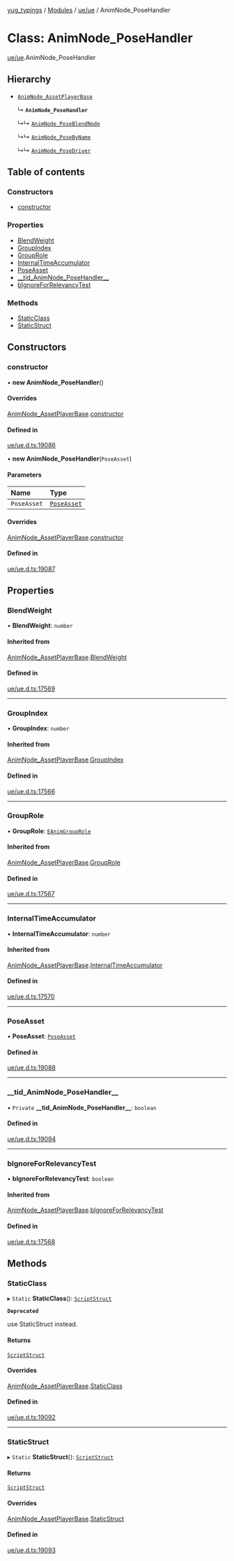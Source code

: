 [yug_typings](../README.md) / [Modules](../modules.md) / [ue/ue](../modules/ue_ue.md) / AnimNode\_PoseHandler

# Class: AnimNode\_PoseHandler

[ue/ue](../modules/ue_ue.md).AnimNode_PoseHandler

## Hierarchy

- [`AnimNode_AssetPlayerBase`](ue_ue.AnimNode_AssetPlayerBase.md)

  ↳ **`AnimNode_PoseHandler`**

  ↳↳ [`AnimNode_PoseBlendNode`](ue_ue.AnimNode_PoseBlendNode.md)

  ↳↳ [`AnimNode_PoseByName`](ue_ue.AnimNode_PoseByName.md)

  ↳↳ [`AnimNode_PoseDriver`](ue_ue.AnimNode_PoseDriver.md)

## Table of contents

### Constructors

- [constructor](ue_ue.AnimNode_PoseHandler.md#constructor)

### Properties

- [BlendWeight](ue_ue.AnimNode_PoseHandler.md#blendweight)
- [GroupIndex](ue_ue.AnimNode_PoseHandler.md#groupindex)
- [GroupRole](ue_ue.AnimNode_PoseHandler.md#grouprole)
- [InternalTimeAccumulator](ue_ue.AnimNode_PoseHandler.md#internaltimeaccumulator)
- [PoseAsset](ue_ue.AnimNode_PoseHandler.md#poseasset)
- [\_\_tid\_AnimNode\_PoseHandler\_\_](ue_ue.AnimNode_PoseHandler.md#__tid_animnode_posehandler__)
- [bIgnoreForRelevancyTest](ue_ue.AnimNode_PoseHandler.md#bignoreforrelevancytest)

### Methods

- [StaticClass](ue_ue.AnimNode_PoseHandler.md#staticclass)
- [StaticStruct](ue_ue.AnimNode_PoseHandler.md#staticstruct)

## Constructors

### constructor

• **new AnimNode_PoseHandler**()

#### Overrides

[AnimNode_AssetPlayerBase](ue_ue.AnimNode_AssetPlayerBase.md).[constructor](ue_ue.AnimNode_AssetPlayerBase.md#constructor)

#### Defined in

[ue/ue.d.ts:19086](https://github.com/YugMetaverse/yug_typings/blob/b7d9b19/ue/ue.d.ts#L19086)

• **new AnimNode_PoseHandler**(`PoseAsset`)

#### Parameters

| Name | Type |
| :------ | :------ |
| `PoseAsset` | [`PoseAsset`](ue_ue.PoseAsset.md) |

#### Overrides

[AnimNode_AssetPlayerBase](ue_ue.AnimNode_AssetPlayerBase.md).[constructor](ue_ue.AnimNode_AssetPlayerBase.md#constructor)

#### Defined in

[ue/ue.d.ts:19087](https://github.com/YugMetaverse/yug_typings/blob/b7d9b19/ue/ue.d.ts#L19087)

## Properties

### BlendWeight

• **BlendWeight**: `number`

#### Inherited from

[AnimNode_AssetPlayerBase](ue_ue.AnimNode_AssetPlayerBase.md).[BlendWeight](ue_ue.AnimNode_AssetPlayerBase.md#blendweight)

#### Defined in

[ue/ue.d.ts:17569](https://github.com/YugMetaverse/yug_typings/blob/b7d9b19/ue/ue.d.ts#L17569)

___

### GroupIndex

• **GroupIndex**: `number`

#### Inherited from

[AnimNode_AssetPlayerBase](ue_ue.AnimNode_AssetPlayerBase.md).[GroupIndex](ue_ue.AnimNode_AssetPlayerBase.md#groupindex)

#### Defined in

[ue/ue.d.ts:17566](https://github.com/YugMetaverse/yug_typings/blob/b7d9b19/ue/ue.d.ts#L17566)

___

### GroupRole

• **GroupRole**: [`EAnimGroupRole`](../enums/ue_ue.EAnimGroupRole.md)

#### Inherited from

[AnimNode_AssetPlayerBase](ue_ue.AnimNode_AssetPlayerBase.md).[GroupRole](ue_ue.AnimNode_AssetPlayerBase.md#grouprole)

#### Defined in

[ue/ue.d.ts:17567](https://github.com/YugMetaverse/yug_typings/blob/b7d9b19/ue/ue.d.ts#L17567)

___

### InternalTimeAccumulator

• **InternalTimeAccumulator**: `number`

#### Inherited from

[AnimNode_AssetPlayerBase](ue_ue.AnimNode_AssetPlayerBase.md).[InternalTimeAccumulator](ue_ue.AnimNode_AssetPlayerBase.md#internaltimeaccumulator)

#### Defined in

[ue/ue.d.ts:17570](https://github.com/YugMetaverse/yug_typings/blob/b7d9b19/ue/ue.d.ts#L17570)

___

### PoseAsset

• **PoseAsset**: [`PoseAsset`](ue_ue.PoseAsset.md)

#### Defined in

[ue/ue.d.ts:19088](https://github.com/YugMetaverse/yug_typings/blob/b7d9b19/ue/ue.d.ts#L19088)

___

### \_\_tid\_AnimNode\_PoseHandler\_\_

• `Private` **\_\_tid\_AnimNode\_PoseHandler\_\_**: `boolean`

#### Defined in

[ue/ue.d.ts:19094](https://github.com/YugMetaverse/yug_typings/blob/b7d9b19/ue/ue.d.ts#L19094)

___

### bIgnoreForRelevancyTest

• **bIgnoreForRelevancyTest**: `boolean`

#### Inherited from

[AnimNode_AssetPlayerBase](ue_ue.AnimNode_AssetPlayerBase.md).[bIgnoreForRelevancyTest](ue_ue.AnimNode_AssetPlayerBase.md#bignoreforrelevancytest)

#### Defined in

[ue/ue.d.ts:17568](https://github.com/YugMetaverse/yug_typings/blob/b7d9b19/ue/ue.d.ts#L17568)

## Methods

### StaticClass

▸ `Static` **StaticClass**(): [`ScriptStruct`](ue_ue.ScriptStruct.md)

**`Deprecated`**

use StaticStruct instead.

#### Returns

[`ScriptStruct`](ue_ue.ScriptStruct.md)

#### Overrides

[AnimNode_AssetPlayerBase](ue_ue.AnimNode_AssetPlayerBase.md).[StaticClass](ue_ue.AnimNode_AssetPlayerBase.md#staticclass)

#### Defined in

[ue/ue.d.ts:19092](https://github.com/YugMetaverse/yug_typings/blob/b7d9b19/ue/ue.d.ts#L19092)

___

### StaticStruct

▸ `Static` **StaticStruct**(): [`ScriptStruct`](ue_ue.ScriptStruct.md)

#### Returns

[`ScriptStruct`](ue_ue.ScriptStruct.md)

#### Overrides

[AnimNode_AssetPlayerBase](ue_ue.AnimNode_AssetPlayerBase.md).[StaticStruct](ue_ue.AnimNode_AssetPlayerBase.md#staticstruct)

#### Defined in

[ue/ue.d.ts:19093](https://github.com/YugMetaverse/yug_typings/blob/b7d9b19/ue/ue.d.ts#L19093)
